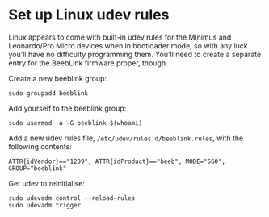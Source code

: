 # Set up Linux udev rules

Linux appears to come with built-in udev rules for the Minimus and
Leonardo/Pro Micro devices when in bootloader mode, so with any luck
you'll have no difficulty programming them. You'll need to create a
separate entry for the BeebLink firmware proper, though.

Create a new beeblink group:

    sudo groupadd beeblink
	
Add yourself to the beeblink group:

    sudo usermod -a -G beeblink $(whoami)
	
Add a new udev rules file, `/etc/udev/rules.d/beeblink.rules`, with the following contents:

    ATTR{idVendor}=="1209", ATTR{idProduct}=="beeb", MODE="660", GROUP="beeblink"

Get udev to reinitialise:

    sudo udevadm control --reload-rules
	sudo udevadm trigger
